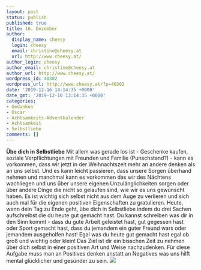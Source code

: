 ```yaml
---
layout: post
status: publish
published: true
title: 16. Dezember
author:
  display_name: cheesy
  login: cheesy
  email: christine@cheesy.at
  url: http://www.cheesy.at/
author_login: cheesy
author_email: christine@cheesy.at
author_url: http://www.cheesy.at/
wordpress_id: 40302
wordpress_url: http://www.cheesy.at/?p=40302
date: '2019-12-16 14:14:35 +0000'
date_gmt: '2019-12-16 13:14:35 +0000'
categories:
- Gedanken
- Oscar
- Achtsamkeits-Adventkalender
- Achtsamkeit
- Selbstliebe
comments: []
---
```

 **Übe dich in Selbstliebe**
Mit allem was gerade los ist - Geschenke kaufen, soziale Verpflichtungen mit Freunden und Familie (Punschstand?) - kann es vorkommen, dass wir jetzt in der Weihnachtszeit mehr an andere denken als an uns selbst. Und es kann leicht passieren, dass unsere Sorgen überhand nehmen und manchmal kann es vorkommen das wir des Nächtens wachliegen und uns über unsere eigenen Unzulänglichkeiten sorgen oder über andere Dinge die nicht so gelaufen sind, wie wir es uns gewünscht haben.
Es ist wichtig sich selbst nicht aus dem Auge zu verlieren und sich auch mal für die eigenen positiven Eigenschaften zu gratulieren. Heute, wenn dein Tag zu Ende geht, übe dich in Selbstliebe indem du drei Sachen aufschreibst die du heute gut gemacht hast.
Du kannst schreiben was dir in den Sinn kommt - dass du gute Arbeit geleistet hast, gut gegessen hast oder Sport gemacht hast, dass du jemandem ein guter Freund wars oder jemandem ausgeholfen hast! Egal was du heute gut gemacht hast egal ob groß und wichtig oder klein! Das Ziel ist dir ein bisschen Zeit zu nehmen über dich selbst in einer positiven Art und Weise nachzudenken.
Für diese Aufgabe muss man an Positives denken anstatt an Negatives was uns hilft mental glücklicher und gesünder zu sein.
[![](http://www.cheesy.at/wp-content/uploads/Mindfulness-16.jpg)](http://www.cheesy.at/fotos/sonstiges/achtsamkeits-kalender/)
